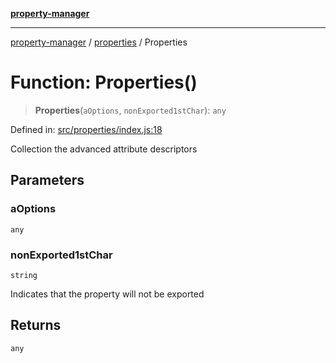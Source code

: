 [**property-manager**](../../README.md)

***

[property-manager](../../modules.md) / [properties](../README-1.md) / Properties

# Function: Properties()

> **Properties**(`aOptions`, `nonExported1stChar`): `any`

Defined in: [src/properties/index.js:18](https://github.com/snowyu/property-manager.js/blob/7cecb27374754b743733e81c6027a17dd0c349c2/src/properties/index.js#L18)

Collection the advanced attribute descriptors

## Parameters

### aOptions

`any`

### nonExported1stChar

`string`

Indicates that the property will not be exported

## Returns

`any`
